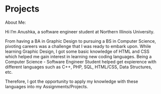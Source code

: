 # Projects

About Me:

Hi I’m Anushka, a software engineer student at Northern Illinois University. 

From having a BA in Graphic Design to pursuing a BS in Computer Science, pivoting careers was a challenge that I was ready to embark upon. While learning Graphic Design, I got some basic knowledge of HTML and CSS which helped me gain interest in learning new coding languages. Being a Computer Science - Software Engineer Student helped get expierence with different languages such as C++, PHP, SQL, HTML/CSS, Data Structures, etc. 

Therefore, I got the opportunity to apply my knowledge with these languages into my Assignments/Projects.
